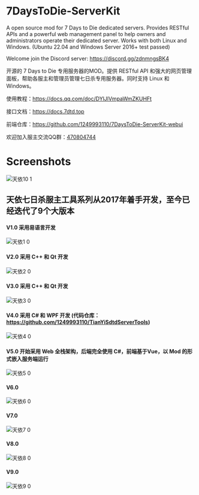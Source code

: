 # 7DaysToDie-ServerKit
A open source mod for 7 Days to Die dedicated servers. Provides RESTful APIs and a powerful web management panel to help owners and administrators operate their dedicated server. Works with both Linux and Windows. (Ubuntu 22.04 and Windows Server 2016+ test passed)

Welcome join the Discord server: https://discord.gg/zdnmngsBK4

开源的 7 Days to Die 专用服务器的MOD。提供 RESTful API 和强大的网页管理面板，帮助各服主和管理员管理七日杀专用服务器。同时支持 Linux 和 Windows。

使用教程：https://docs.qq.com/doc/DYlJlVmpaWmZKUHFt

接口文档：https://docs.7dtd.top

前端仓库：https://github.com/1249993110/7DaysToDie-ServerKit-webui

欢迎加入服主交流QQ群：[470804744](https://qm.qq.com/cgi-bin/qm/qr?k=p3TKGDnBAxxyVsR79pF-WYHI3BjsYiHe&jump_from=webapi&authKey=wTpnGpOGOsAaNTD4TqL4kukLQnxT+TmDFQx803v+Q2zWU0E7LYuSkBQQI+WhrqFB)

# Screenshots
![天依10 1](https://github.com/user-attachments/assets/3f2defea-4344-43f9-a18b-5428c384060c)


## 天依七日杀服主工具系列从2017年着手开发，至今已经迭代了9个大版本
#### V1.0 采用易语言开发
![天依1 0](https://github.com/user-attachments/assets/ba407055-0eee-4140-8371-a2e77a27f924)
#### V2.0 采用 C++ 和 Qt 开发
![天依2 0](https://github.com/user-attachments/assets/93d0204e-4dab-4c3c-9f59-8646b0056042)
#### V3.0 采用 C++ 和 Qt 开发
![天依3 0](https://github.com/user-attachments/assets/dfd2f607-2f65-4ff5-9d29-f7a433ea1469)
#### V4.0 采用 C# 和 WPF 开发 (代码仓库：https://github.com/1249993110/TianYiSdtdServerTools)
![天依4 0](https://github.com/user-attachments/assets/7a33428c-dad5-4c0c-9867-506ab626225a)
#### V5.0 开始采用 Web 全栈架构，后端完全使用 C#，前端基于Vue，以 Mod 的形式嵌入服务端运行
![天依5 0](https://github.com/user-attachments/assets/63eec623-901a-488c-a108-4629a0c804ad)
#### V6.0
![天依6 0](https://github.com/user-attachments/assets/53b97c9d-596d-49d4-87db-1c182fa41810)
#### V7.0
![天依7 0](https://github.com/user-attachments/assets/f320be74-0390-495e-b998-6cd344a1534a)
#### V8.0
![天依8 0](https://github.com/user-attachments/assets/a2e38ae6-7840-4a46-ad8c-705a396a0a04)
#### V9.0
![天依9 0](https://github.com/user-attachments/assets/05a7728a-62f3-4a0f-919b-b1e118f1059b)
